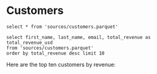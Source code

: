 # Customers


```customers
select * from 'sources/customers.parquet'
```

```top_customers
select first_name, last_name, email, total_revenue as total_revenue_usd
from 'sources/customers.parquet' 
order by total_revenue desc limit 10
```

Here are the top ten customers by revenue:

<DataTable data={top_customers} />